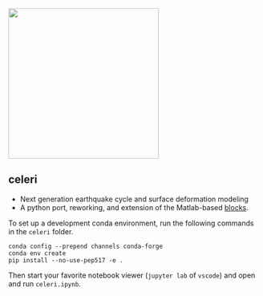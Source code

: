 <img src="https://user-images.githubusercontent.com/4225359/132613223-257e6e17-83bd-49a4-8bbc-326cc117f6ec.png" width=300 align=center>

## celeri
- Next generation earthquake cycle and surface deformation modeling
- A python port, reworking, and extension of the Matlab-based [blocks](https://github.com/jploveless/Blocks).

To set up a development conda environment, run the following commands in the `celeri` folder.
```
conda config --prepend channels conda-forge
conda env create
pip install --no-use-pep517 -e .
```

Then start your favorite notebook viewer (`jupyter lab` of `vscode`) and open and run `celeri.ipynb`.
